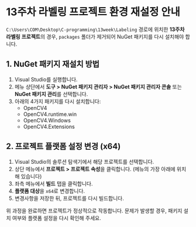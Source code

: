 <!DOCTYPE html>
<html lang="ko">
<head>
    <meta charset="UTF-8">
</head>
<body>
    <h1>13주차 라벨링 프로젝트 환경 재설정 안내</h1>

<p>
        <code>C:\Users\COM\Desktop\C-programming\13week\Labeling</code> 경로에 위치한 
        <strong>13주차 라벨링 프로젝트</strong>의 경우, 
        <code>packages</code> 폴더가 제거되어 NuGet 패키지를 다시 설치해야 합니다.
    </p>

<h2>1. NuGet 패키지 재설치 방법</h2>
    <ol>
        <li>Visual Studio를 실행합니다.</li>
        <li>
            메뉴 상단에서 <strong>도구 &gt; NuGet 패키지 관리자 &gt; NuGet 패키지 관리자 콘솔</strong> 
            또는 <strong>NuGet 패키지 관리</strong>를 선택합니다.
        </li>
        <li>아래의 4가지 패키지를 다시 설치합니다:
            <ul>
                <li>OpenCV4</li>
                <li>OpenCV4.runtime.win</li>
                <li>OpenCV4.Windows</li>
                <li>OpenCV4.Extensions</li>
            </ul>
        </li>
    </ol>

<h2>2. 프로젝트 플랫폼 설정 변경 (x64)</h2>
    <ol>
        <li>Visual Studio의 솔루션 탐색기에서 해당 프로젝트를 선택합니다.</li>
        <li>
            상단 메뉴에서 <strong>프로젝트 &gt; 프로젝트 속성</strong>을 클릭합니다. 
            (메뉴의 가장 아래에 위치해 있습니다)
        </li>
        <li>좌측 메뉴에서 <strong>빌드</strong> 탭을 클릭합니다.</li>
        <li><strong>플랫폼 대상</strong>을 <code>x64</code>로 변경합니다.</li>
        <li>변경사항을 저장한 뒤, 프로젝트를 다시 빌드합니다.</li>
    </ol>

<p>
        위 과정을 완료하면 프로젝트가 정상적으로 작동합니다. 문제가 발생할 경우, 
        패키지 설치 여부와 플랫폼 설정을 다시 확인해 주세요.
    </p>
</body>
</html>
